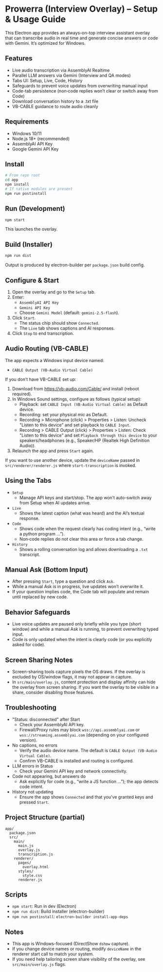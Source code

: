 # Prowerra (Interview Overlay) – Setup & Usage Guide

This Electron app provides an always-on-top interview assistant overlay that can transcribe audio in real time and generate concise answers or code with Gemini. It’s optimized for Windows.

## Features
- Live audio transcription via AssemblyAI Realtime
- Parallel LLM answers via Gemini (Interview and QA modes)
- Tabs UI: Setup, Live, Code, History
- Safeguards to prevent voice updates from overwriting manual input
- Code-tab persistence (non‑code replies won’t clear or switch away from Code)
- Download conversation history to a .txt file
- VB-CABLE guidance to route audio cleanly

## Requirements
- Windows 10/11
- Node.js 18+ (recommended)
- AssemblyAI API Key
- Google Gemini API Key

## Install
```bash
# From repo root
cd app
npm install
# If native modules are present
npm run postinstall
```

## Run (Development)
```bash
npm start
```
This launches the overlay.

## Build (Installer)
```bash
npm run dist
```
Output is produced by electron-builder per `package.json` build config.

## Configure & Start
1. Open the overlay and go to the `Setup` tab.
2. Enter:
   - `AssemblyAI API Key`
   - `Gemini API Key`
   - Choose `Gemini Model` (default: `gemini-2.5-flash`).
3. Click `Start`.
   - The status chip should show `Connected`.
   - The `Live` tab shows captions and AI responses.
4. Click `Stop` to end transcription.

## Audio Routing (VB-CABLE)
The app expects a Windows input device named:
- `CABLE Output (VB-Audio Virtual Cable)`

If you don’t have VB-CABLE set up:
1. Download from https://vb-audio.com/Cable/ and install (reboot required).
2. In Windows Sound settings, configure as follows (typical setup):
   - Playback: set `CABLE Input (VB-Audio Virtual Cable)` as Default device.
   - Recording: set your physical mic as Default.
   - Recording > Microphone (click) > Properties > Listen: Uncheck "Listen to this device" and set playback to `CABLE Input`.
   - Recording > CABLE Output (click) > Properties > Listen: Check "Listen to this device" and set `Playback through this device` to your speakers/headphones (e.g., Speaker/HP (Realtek High Definition Audio)).
3. Relaunch the app and press `Start` again.

If you want to use another device, update the `deviceName` passed in `src/renderer/renderer.js` where `start-transcription` is invoked.

## Using the Tabs
- `Setup`
  - Manage API keys and start/stop. The app won’t auto-switch away from Setup when AI updates arrive.
- `Live`
  - Shows the latest caption (what was heard) and the AI’s textual response.
- `Code`
  - Shows code when the request clearly has coding intent (e.g., “write a python program …”).
  - Non‑code replies do not clear this area or force a tab change.
- `History`
  - Shows a rolling conversation log and allows downloading a `.txt` transcript.

## Manual Ask (Bottom Input)
- After pressing `Start`, type a question and click `Ask`.
- While a manual Ask is in progress, live updates won’t overwrite it.
- If your question implies code, the Code tab will populate and remain until replaced by new code.

## Behavior Safeguards
- Live voice updates are paused only briefly while you type (short window) and while a manual Ask is running, to prevent overwriting typed input.
- Code is only updated when the intent is clearly code (or you explicitly asked for code).

## Screen Sharing Notes
- Screen-sharing tools capture pixels the OS draws. If the overlay is excluded by OS/window flags, it may not appear in capture.
- In `src/main/overlay.js`, content protection and display affinity can hide the overlay from screen sharing. If you want the overlay to be visible in a share, consider disabling those features.

## Troubleshooting
- "Status: disconnected" after Start
  - Check your AssemblyAI API key.
  - Firewall/Proxy rules may block `wss://api.assemblyai.com` or `wss://streaming.assemblyai.com` (depending on your configured version).
- No captions, no errors
  - Verify the audio device name. The default is `CABLE Output (VB-Audio Virtual Cable)`.
  - Confirm VB-CABLE is installed and routing is configured.
- LLM errors in Status
  - Check your Gemini API key and network connectivity.
- Code not appearing, but answers do
  - Ask explicitly for code (e.g., “write a JS function …”); the app detects code intent.
- History not updating
  - Ensure the app shows `Connected` and that you’ve granted keys and pressed `Start`.

## Project Structure (partial)
```
app/
  package.json
  src/
    main/
      main.js
      overlay.js
      transcription.js
    renderer/
      pages/
        overlay.html
      styles/
        style.css
      renderer.js
```

## Scripts
- `npm start`: Run in dev (Electron)
- `npm run dist`: Build installer (electron-builder)
- `npm run postinstall`: `electron-builder install-app-deps`

## Notes
- This app is Windows-focused (DirectShow `dshow` capture).
- If you change device names or routing, modify `deviceName` in the renderer start call to match your system.
- If you need help tailoring screen share visibility of the overlay, see `src/main/overlay.js` flags.
